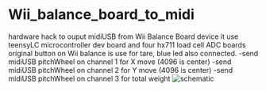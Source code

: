 # Wii_balance_board_to_midi
hardware hack to ouput midiUSB from Wii Balance Board device
it use teensyLC microcontroller dev board and four hx711 load cell ADC boards
original button on Wii balance is use for tare, blue led also connected.
-send midiUSB pitchWheel on channel 1 for X move (4096 is center)
-send midiUSB pitchWheel on channel 2 for Y move (4096 is center)
-send midiUSB pitchWheel on channel 3 for total weight
![schematic](../master/balance.jpg)
